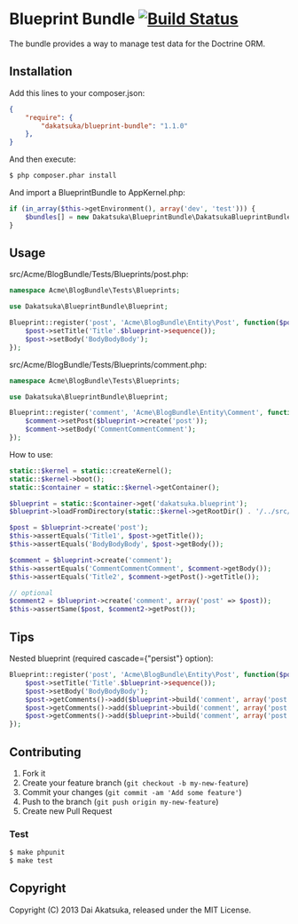 # Blueprint Bundle [![Build Status](https://travis-ci.org/dakatsuka/BlueprintBundle.png?branch=master)](https://travis-ci.org/dakatsuka/BlueprintBundle)

The bundle provides a way to manage test data for the Doctrine ORM.

## Installation

Add this lines to your composer.json:

```json
{
    "require": {
        "dakatsuka/blueprint-bundle": "1.1.0"
    },
}
```

And then execute:

```bash
$ php composer.phar install
```

And import a BlueprintBundle to AppKernel.php:

```php
if (in_array($this->getEnvironment(), array('dev', 'test'))) {
    $bundles[] = new Dakatsuka\BlueprintBundle\DakatsukaBlueprintBundle();
}
```


## Usage

src/Acme/BlogBundle/Tests/Blueprints/post.php:

```php
namespace Acme\BlogBundle\Tests\Blueprints;

use Dakatsuka\BlueprintBundle\Blueprint;

Blueprint::register('post', 'Acme\BlogBundle\Entity\Post', function($post, $blueprint) {
    $post->setTitle('Title'.$blueprint->sequence());
    $post->setBody('BodyBodyBody');
});
```

src/Acme/BlogBundle/Tests/Blueprints/comment.php:
```php
namespace Acme\BlogBundle\Tests\Blueprints;

use Dakatsuka\BlueprintBundle\Blueprint;

Blueprint::register('comment', 'Acme\BlogBundle\Entity\Comment', function($comment, $blueprint) {
    $comment->setPost($blueprint->create('post'));
    $comment->setBody('CommentCommentComment');
});
```

How to use:
```php
static::$kernel = static::createKernel();
static::$kernel->boot();
static::$container = static::$kernel->getContainer();

$blueprint = static::$container->get('dakatsuka.blueprint');
$blueprint->loadFromDirectory(static::$kernel->getRootDir() . '/../src/Acme/BlogBundle/Tests/Blueprints');

$post = $blueprint->create('post');
$this->assertEquals('Title1', $post->getTitle());
$this->assertEquals('BodyBodyBody', $post->getBody());

$comment = $blueprint->create('comment');
$this->assertEquals('CommentCommentComment', $comment->getBody());
$this->assertEquals('Title2', $comment->getPost()->getTitle());

// optional
$comment2 = $blueprint->create('comment', array('post' => $post));
$this->assertSame($post, $comment2->getPost());
```

## Tips
Nested blueprint (required cascade={"persist"} option):

```php
Blueprint::register('post', 'Acme\BlogBundle\Entity\Post', function($post, $blueprint) {
    $post->setTitle('Title'.$blueprint->sequence());
    $post->setBody('BodyBodyBody');
    $post->getComments()->add($blueprint->build('comment', array('post' => $post));
    $post->getComments()->add($blueprint->build('comment', array('post' => $post));
    $post->getComments()->add($blueprint->build('comment', array('post' => $post));
});
```

## Contributing

1. Fork it
2. Create your feature branch (`git checkout -b my-new-feature`)
3. Commit your changes (`git commit -am 'Add some feature'`)
4. Push to the branch (`git push origin my-new-feature`)
5. Create new Pull Request

### Test

```bash
$ make phpunit
$ make test
```

## Copyright

Copyright (C) 2013 Dai Akatsuka, released under the MIT License.
